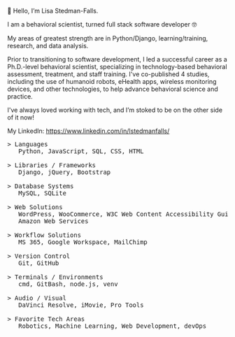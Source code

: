 <p>👋 Hello, I’m Lisa Stedman-Falls.</p>
<p> I am a behavioral scientist, turned full stack software developer 🤓</p>

<p>My areas of greatest strength are in Python/Django, learning/training, research, and data analysis.</p>
<p> Prior to transitioning to software development, I led a successful career as a Ph.D.-level behavioral scientist, specializing in technology-based behavioral assessment, treatment, and staff training. I've co-published 4 studies, including the use of humanoid robots, eHealth apps, wireless monitoring devices, and other technologies, to help advance behavioral science and practice.</p>

<p>I've always loved working with tech, and I’m stoked to be on the other side of it now!</p>

My LinkedIn: https://www.linkedin.com/in/lstedmanfalls/

<pre>
> Languages
   Python, JavaScript, SQL, CSS, HTML

> Libraries / Frameworks
   Django, jQuery, Bootstrap
    
> Database Systems
   MySQL, SQLite
    
> Web Solutions
   WordPress, WooCommerce, W3C Web Content Accessibility Guidelines (WCAG), Learning Management Systems (LMS), 
   Amazon Web Services

> Workflow Solutions
   MS 365, Google Workspace, MailChimp
    
> Version Control
   Git, GitHub

> Terminals / Environments
   cmd, GitBash, node.js, venv

> Audio / Visual
   DaVinci Resolve, iMovie, Pro Tools

> Favorite Tech Areas
   Robotics, Machine Learning, Web Development, devOps
</pre>
